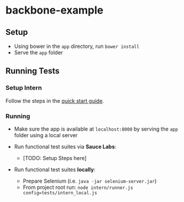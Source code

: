 backbone-example
=============


## Setup

* Using bower in the `app` directory, run `bower install`
* Serve the `app` folder

## Running Tests

### Setup Intern

Follow the steps in the [quick start guide](https://github.com/theintern/intern#quick-start).

### Running

* Make sure the app is available at `localhost:8000` by serving the `app` folder using a local server

* Run functional test suites via **Sauce Labs**:
	* [TODO: Setup Steps here]
* Run functional test suites **locally**:
	* Prepare Selenium (i.e. `java -jar selenium-server.jar`)
	* From project root run: `node intern/runner.js config=tests/intern_local.js`
